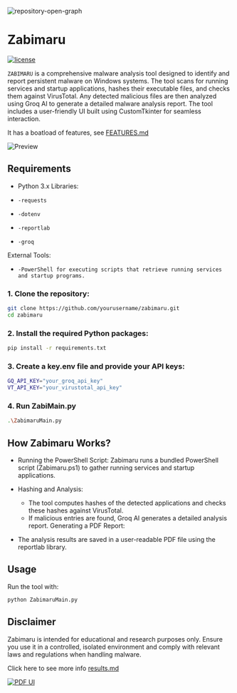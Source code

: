 ![repository-open-graph](https://github.com/jithukv143/j/blob/master/Logod.png)
# Zabimaru

[![license](https://img.shields.io/github/license/mashape/apistatus.svg?maxAge=2592000)](https://choosealicense.com/licenses/mit/)



`ZABIMARU`  is a comprehensive malware analysis tool designed to identify and report persistent malware on Windows systems. The tool scans for running services and startup applications, hashes their executable files, and checks them against VirusTotal. Any detected malicious files are then analyzed using Groq AI to generate a detailed malware analysis report. The tool includes a user-friendly UI built using CustomTkinter for seamless interaction.

It has a boatload of features, see [FEATURES.md](FEATURES.md)


![Preview](https://github.com/JithukrishnanV/j/blob/master/Zabimaru.gif)
## Requirements
* Python 3.x
Libraries:
*     -requests
*     -dotenv
*     -reportlab
*     -groq
External Tools:
*     -PowerShell for executing scripts that retrieve running services and startup programs.

### 1. Clone the repository:
```bash
git clone https://github.com/yourusername/zabimaru.git
cd zabimaru
```

### 2. Install the required Python packages:


```bash
pip install -r requirements.txt

```

### 3. Create a key.env file and provide your API keys:

```bash
GQ_API_KEY="your_groq_api_key"
VT_API_KEY="your_virustotal_api_key"

```
### 4. Run ZabiMain.py

```bash
.\ZabimaruMain.py
```


## How Zabimaru Works?

* Running the PowerShell Script: Zabimaru runs a bundled PowerShell script (Zabimaru.ps1) to gather running services and startup applications.

* Hashing and Analysis:

    * The tool computes hashes of the detected applications and checks these hashes against VirusTotal.
    * If malicious entries are found, Groq AI generates a detailed analysis report.
        Generating a PDF Report:

* The analysis results are saved in a user-readable PDF file using the reportlab library.

## Usage

Run the tool with:

```bash
python ZabimaruMain.py
```

## Disclaimer

Zabimaru is intended for educational and research purposes only. Ensure you use it in a controlled, isolated environment and comply with relevant laws and regulations when handling malware.

Click here to see more info [results.md](results.md)

[![PDF UI](https://github.com/jithukv143/j/blob/master/result.png)](https://github.com/JithukrishnanV/j/blob/master/Zabimaru.gif)


